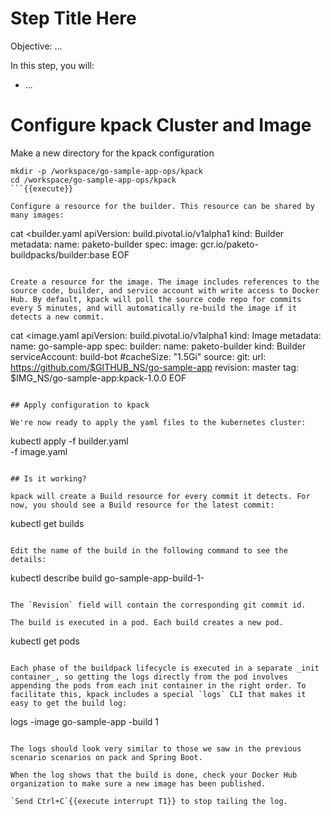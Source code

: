 # Step Title Here

Objective:
...

In this step, you will:
- ...

# Configure kpack Cluster and Image

Make a new directory for the kpack configuration
```
mkdir -p /workspace/go-sample-app-ops/kpack
cd /workspace/go-sample-app-ops/kpack
```{{execute}}

Configure a resource for the builder. This resource can be shared by many images:
```
cat <<EOF >builder.yaml
apiVersion: build.pivotal.io/v1alpha1
kind: Builder
metadata:
  name: paketo-builder
spec:
  image: gcr.io/paketo-buildpacks/builder:base
EOF
```{{execute}}

Create a resource for the image. The image includes references to the source code, builder, and service account with write access to Docker Hub. By default, kpack will poll the source code repo for commits every 5 minutes, and will automatically re-build the image if it detects a new commit.

```
cat <<EOF >image.yaml
apiVersion: build.pivotal.io/v1alpha1
kind: Image
metadata:
  name: go-sample-app
spec:
  builder:
    name: paketo-builder
    kind: Builder
  serviceAccount: build-bot
  #cacheSize: "1.5Gi"
  source:
    git:
      url: https://github.com/$GITHUB_NS/go-sample-app
      revision: master
  tag: $IMG_NS/go-sample-app:kpack-1.0.0
EOF
```{{execute}}

## Apply configuration to kpack

We're now ready to apply the yaml files to the kubernetes cluster:
```
kubectl apply -f builder.yaml \
              -f image.yaml
```{{execute}}

## Is it working?

kpack will create a Build resource for every commit it detects. For now, you should see a Build resource for the latest commit:
```
kubectl get builds
```{{execute}}

Edit the name of the build in the following command to see the details:
```
kubectl describe build go-sample-app-build-1-<uuid>
```{{copy}}

The `Revision` field will contain the corresponding git commit id.

The build is executed in a pod. Each build creates a new pod.
```
kubectl get pods
```{{execute}}

Each phase of the buildpack lifecycle is executed in a separate _init container_, so getting the logs directly from the pod involves appending the pods from each init container in the right order. To facilitate this, kpack includes a special `logs` CLI that makes it easy to get the build log:
```
logs -image go-sample-app -build 1
```{{execute}}

The logs should look very similar to those we saw in the previous scenario scenarios on pack and Spring Boot.

When the log shows that the build is done, check your Docker Hub organization to make sure a new image has been published.

`Send Ctrl+C`{{execute interrupt T1}} to stop tailing the log.

